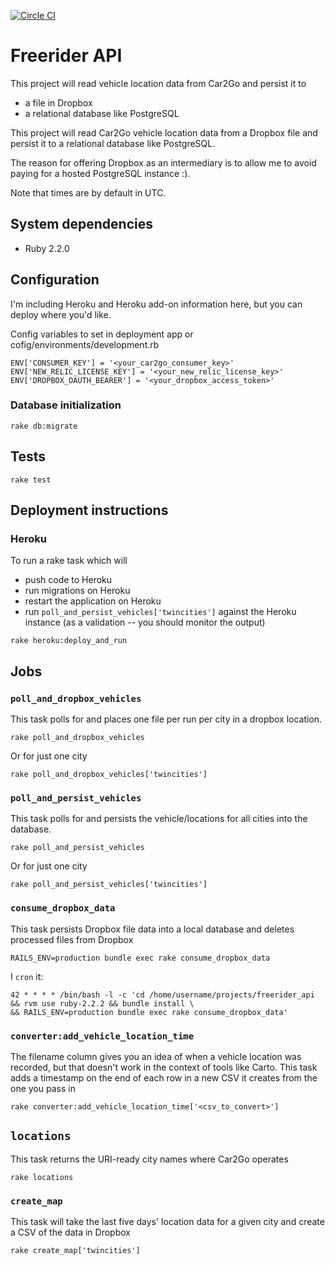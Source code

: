 [![Circle CI](https://circleci.com/gh/eebbesen/freerider_api.svg?style=shield)](https://circleci.com/gh/eebbesen/freerider_api)

# Freerider API

This project will read vehicle location data from Car2Go and persist it to
* a file in Dropbox
* a relational database like PostgreSQL

This project will read Car2Go vehicle location data from a Dropbox file and persist it to a relational database like PostgreSQL.

The reason for offering Dropbox as an intermediary is to allow me to avoid paying for a hosted PostgreSQL instance :).

Note that times are by default in UTC.

## System dependencies
* Ruby 2.2.0

## Configuration
I'm including Heroku and Heroku add-on information here, but you can deploy where you'd like.

Config variables to set in deployment app or cofig/environments/development.rb

    ENV['CONSUMER_KEY'] = '<your_car2go_consumer_key>'
    ENV['NEW_RELIC_LICENSE_KEY'] = '<your_new_relic_license_key>'
    ENV['DROPBOX_OAUTH_BEARER'] = '<your_dropbox_access_token>'

### Database initialization

`rake db:migrate`

## Tests

`rake test`


## Deployment instructions
### Heroku
To run a rake task which will
* push code to Heroku
* run migrations on Heroku
* restart the application on Heroku
* run `poll_and_persist_vehicles['twincities']` against the Heroku instance (as a validation -- you should monitor the output)

`rake heroku:deploy_and_run`

## Jobs
### `poll_and_dropbox_vehicles`
This task polls for and places one file per run per city in a dropbox location.

`rake poll_and_dropbox_vehicles`

Or for just one city

`rake poll_and_dropbox_vehicles['twincities']`

### `poll_and_persist_vehicles`
This task polls for and persists the vehicle/locations for all cities into the database.

`rake poll_and_persist_vehicles`

Or for just one city

`rake poll_and_persist_vehicles['twincities']`

### `consume_dropbox_data`
This task persists Dropbox file data into a local database and deletes processed files from Dropbox

    RAILS_ENV=production bundle exec rake consume_dropbox_data

I `cron` it:

    42 * * * * /bin/bash -l -c 'cd /home/username/projects/freerider_api && rvm use ruby-2.2.2 && bundle install \
    && RAILS_ENV=production bundle exec rake consume_dropbox_data'

### `converter:add_vehicle_location_time`
The filename column gives you an idea of when a vehicle location was recorded, but that doesn't work in the context of tools like Carto.  This task adds a timestamp on the end of each row in a new CSV it creates from the one you pass in

`rake converter:add_vehicle_location_time['<csv_to_convert>']`

## `locations`
This task returns the URI-ready city names where Car2Go operates

`rake locations`

### `create_map`
This task will take the last five days' location data for a given city and create a CSV of the data in Dropbox

`rake create_map['twincities']`
